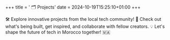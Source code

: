 +++
title = ' 🗂️ Projects'
date = 2024-10-19T15:25:10+01:00
+++

🛠️
Explore innovative projects from the local tech community! 🚀 Check out what's being built, get inspired, and collaborate with fellow creators. 💡 Let's shape the future of tech in Morocco together! 🇲🇦